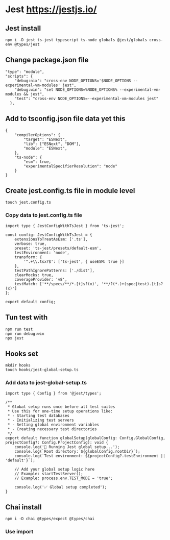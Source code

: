 # Jest <https://jestjs.io/>

## Jest install

```
npm i -D jest ts-jest typescript ts-node globals @jest/globals cross-env @types/jest
```

## Change package.json file

```
"type": "module",
"scripts": {
    "debug:nix": "cross-env NODE_OPTIONS='$NODE_OPTIONS --experimental-vm-modules' jest",
    "debug:win": "set NODE_OPTIONS=%NODE_OPTIONS% --experimental-vm-modules && jest",
    "test": "cross-env NODE_OPTIONS=--experimental-vm-modules jest"
  },
```

## Add to tsconfig.json file data yet this

```
{
    "compilerOptions": {
        "target": "ESNext",
        "lib": ["ESNext", "DOM"],
        "module": "ESNext",
    },
    "ts-node": {
        "esm": true,
        "experimentalSpecifierResolution": "node"
    }
}
```

## Create jest.config.ts file in module level

```
touch jest.config.ts
```

### Copy data to jest.config.ts file

```
import type { JestConfigWithTsJest } from 'ts-jest';

const config: JestConfigWithTsJest = {
    extensionsToTreatAsEsm: ['.ts'],
    verbose: true,
    preset: 'ts-jest/presets/default-esm',
    testEnvironment: 'node',
    transform: {
        '^.+\\.tsx?$': ['ts-jest', { useESM: true }]
    },
    testPathIgnorePatterns: ['./dist'],
    clearMocks: true,
    coverageProvider: 'v8',
    testMatch: ['**/specs/**/*.[t]s?(x)', '**/?(*.)+(spec|test).[t]s?(x)']
};

export default config;
```

## Tun test with

```
npm run test
npm run debug:win
npx jest
```

## Hooks set

```
mkdir hooks
touch hooks/jest-global-setup.ts
```

### Add data to jest-global-setup.ts

```
import type { Config } from '@jest/types';

/**
 * Global setup runs once before all test suites
 * Use this for one-time setup operations like:
 * - Starting test databases
 * - Initializing test servers
 * - Setting global environment variables
 * - Creating necessary test directories
 */
export default function globalSetup(globalConfig: Config.GlobalConfig, projectConfig?: Config.ProjectConfig): void {
    console.log('🚀 Running Jest global setup...');
    console.log(`Root directory: ${globalConfig.rootDir}`);
    console.log(`Test environment: ${projectConfig?.testEnvironment || 'default'}`);

    // Add your global setup logic here
    // Example: startTestServer();
    // Example: process.env.TEST_MODE = 'true';

    console.log('✅ Global setup completed');
}
```

## Chai install

```
npm i -D chai @types/expect @types/chai
```

### Use import
